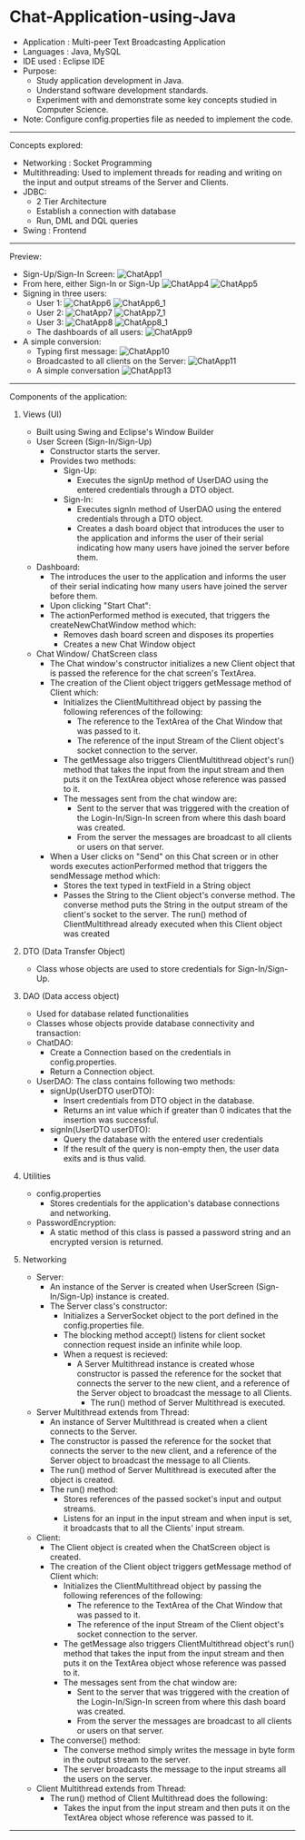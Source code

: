 # Chat-Application-using-Java

- Application : Multi-peer Text Broadcasting Application
- Languages   : Java, MySQL
- IDE used    : Eclipse IDE
- Purpose:	
	- Study application development in Java.
	- Understand software development standards.
	- Experiment with and demonstrate some key concepts studied in 
	  Computer Science.
- Note:	Configure config.properties file as needed to implement the code.
-------------------------------------------------------------------------------------

Concepts explored:
- Networking	:	Socket Programming
- Multithreading:	Used to implement threads for reading and writing on the input and output streams of the Server and Clients.
- JDBC:	
	- 2 Tier Architecture
	- Establish a connection with database
	- Run, DML and DQL queries
- Swing		:	Frontend
	
-------------------------------------------------------------------------------------
Preview:

- Sign-Up/Sign-In Screen:
![ChatApp1](https://user-images.githubusercontent.com/82096334/187277023-2af7c276-b02a-4e04-afec-46decec81305.png)
- From here, either Sign-In or Sign-Up
![ChatApp4](https://user-images.githubusercontent.com/82096334/187277178-e5907864-e984-4d86-89f3-0419603bdc9b.png)
![ChatApp5](https://user-images.githubusercontent.com/82096334/187277199-ab49cfc2-5de0-4d85-a3b4-a9bac4114298.png)
- Signing in three users:
	- User 1:
![ChatApp6](https://user-images.githubusercontent.com/82096334/187277435-9bf586ba-0931-4b79-b930-e277ac901715.png)
![ChatApp6_1](https://user-images.githubusercontent.com/82096334/187277446-90c5ac82-7ad7-44b6-84cb-6439cc0cfd10.png)
	- User 2:
![ChatApp7](https://user-images.githubusercontent.com/82096334/187277478-3e836de5-0850-4635-aa73-b00ccd6b1bb5.png)
![ChatApp7_1](https://user-images.githubusercontent.com/82096334/187277495-b53b6edf-38f6-4b9a-9510-a24fa0430570.png)
	- User 3:
![ChatApp8](https://user-images.githubusercontent.com/82096334/187277509-bf6ef92a-57f8-466e-a4a3-17ba6d988073.png)
![ChatApp8_1](https://user-images.githubusercontent.com/82096334/187277526-b8e1dc6c-eff6-4a6b-be9e-a2c684cbfa57.png)
	- The dashboards of all users:
![ChatApp9](https://user-images.githubusercontent.com/82096334/187277750-c0e8ccaa-4c47-4b47-9132-e5d4c77fe5ec.png)
- A simple conversion:
	- Typing first message:
![ChatApp10](https://user-images.githubusercontent.com/82096334/187277848-b113b36c-86f6-48f1-aeab-15f5d68a34f5.png)
	- Broadcasted to all clients on the Server:
![ChatApp11](https://user-images.githubusercontent.com/82096334/187277988-1da20808-cbce-4dc2-88f3-d012e01f9610.png)
	- A simple conversation
![ChatApp13](https://user-images.githubusercontent.com/82096334/187278151-b707b373-3cf9-43b1-8deb-519f52130efb.png)

-------------------------------------------------------------------------------------

Components of the application:

1. Views (UI)
	- Built using Swing and Eclipse's Window Builder
	- User Screen (Sign-In/Sign-Up)
		- Constructor starts the server.
		- Provides two methods:
			- Sign-Up:
				- Executes the signUp method of UserDAO using the entered credentials through a DTO object.
			- Sign-In:
				- Executes signIn method of UserDAO using the entered credentials through a DTO object.
				- Creates a dash board object that introduces the user to the application and informs the user of their serial indicating how many users have joined the server before them.
	- Dashboard:
		- The introduces the user to the application and informs the user 
		  of their serial indicating how many users have joined the server 
		  before them.
		- Upon clicking "Start Chat":
		- The actionPerformed method is executed, that triggers the 
		  createNewChatWindow method which:
			- Removes dash board screen and disposes its properties
			- Creates a new Chat Window object
	- Chat Window/ ChatScreen class
		- The Chat window's constructor initializes a new Client object 
		  that is passed the reference for the chat screen's TextArea.
		- The creation of the Client object triggers getMessage method 
		  of Client which:
			- Initializes the ClientMultithread object by passing the 
			  following references of the following:
				- The reference to the TextArea of the Chat Window 
				  that was passed to it.
				- The reference of the input Stream of the Client object's 
				  socket connection to the server.
		    - The getMessage also triggers ClientMultithread object's run()
		      method that takes the input from the input stream and then puts 
			  it on the TextArea object whose reference was passed to it.  
			- The messages sent from the chat window are:
		 		- Sent to the server that was triggered with 
				  the creation of the Login-In/Sign-In screen 
		          from where this dash board was created.
		        - From the server the messages are broadcast 
		          to all clients or users on that server.
		- When a User clicks on "Send" on this Chat screen or in other words 
		  executes actionPerformed method that triggers the sendMessage method 
		  which:
			- Stores the text typed in textField in a String object
			- Passes the String to the Client object's converse 
			  method. The converse method puts the String in the output stream 
			  of the client's socket to the server. The run() method of 
			  ClientMultithread already executed when this Client object 
			  was created 
			  
2. DTO (Data Transfer Object)
	- Class whose objects are used to store credentials for Sign-In/Sign-Up.
3. DAO (Data access object)
	- Used for database related functionalities
	- Classes whose objects provide database connectivity and transaction:
	- ChatDAO:	
		- Create a Connection based on the credentials in config.properties.
		- Return a Connection object.
	- UserDAO:	The class contains following two methods:
		- signUp(UserDTO userDTO):
			- Insert credentials from DTO object in the database.
			- Returns an int value which if greater than 0 indicates that the insertion was successful.
		- signIn(UserDTO userDTO):
			- Query the database with the entered user credentials 
			- If the result of the query is non-empty then, the user data exits and is thus valid.
4. Utilities
	- config.properties
		- Stores credentials for the application's database connections and 
		  networking.
	- PasswordEncryption:
		- A static method of this class is passed a password string and an 
		  encrypted version is returned.
5. Networking
	- Server:
		- An instance of the Server is created when UserScreen (Sign-In/Sign-Up) 
		  instance is created.
		- The Server class's constructor:
			- Initializes a ServerSocket object to the port defined in the 
			  config.properties file.
			- The blocking method accept() listens for client socket connection 
			  request inside an infinite while loop.
			- When a request is recieved:
				- A Server Multithread instance is created whose constructor 
				  is passed the reference for the socket that connects the 
				  server to the new client, and a reference of the Server 
				  object to broadcast the message to all Clients.
			    	- The run() method of Server Multithread is executed.
	- Server Multithread extends from Thread:
		- An instance of Server Multithread is created when a client connects 
		  to the Server.
		- The constructor is passed the reference for the socket that connects 
		  the server to the new client, and a reference of the Server object 
		  to broadcast the message to all Clients.
		- The run() method of Server Multithread is executed after the object is 
		  created.
		- The run() method:
			- Stores references of the passed socket's input and output streams.
			- Listens for an input in the input stream and when input is set,
			  it broadcasts that to all the Clients' input stream.
	- Client:
		- The Client object is created when the ChatScreen object is created.
		- The creation of the Client object triggers getMessage method 
		  of Client which:
			- Initializes the ClientMultithread object by passing the 
			  following references of the following:
				- The reference to the TextArea of the Chat Window 
				  that was passed to it.
				- The reference of the input Stream of the Client object's 
				  socket connection to the server.
		    - The getMessage also triggers ClientMultithread object's run()
		      method that takes the input from the input stream and then puts 
			  it on the TextArea object whose reference was passed to it.  
			- The messages sent from the chat window are:
		 		- Sent to the server that was triggered with 
				  the creation of the Login-In/Sign-In screen 
		          from where this dash board was created.
		        - From the server the messages are broadcast 
		          to all clients or users on that server.
		- The converse() method:
			- The converse method simply writes the message in byte form 
			  in the output stream to the server.
			- The server broadcasts the message to the input streams all 
			  the users on the server.
	- Client Multithread extends from Thread:
		- The run() method of Client Multithread does the following:
			- Takes the input from the input stream and then puts it on the 
			  TextArea object whose reference was passed to it.
	
-------------------------------------------------------------------------------------
